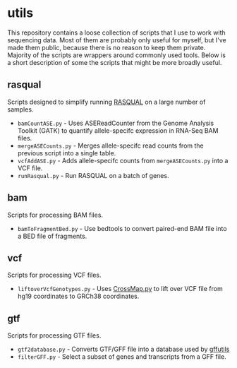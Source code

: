 # utils
This repository contains a loose collection of scripts that I use to work with sequencing data. Most of them are probably only useful for myself, but I've made them public, because there is no reason to keep them private. Majority of the scripts are wrappers around commonly used tools. Below is a short description of some the scripts that might be more broadly useful.

## rasqual
Scripts designed to simplify running [RASQUAL](https://github.com/dg13/rasqual) on a large number of samples. 
* `bamCountASE.py` - Uses ASEReadCounter from the Genome Analysis Toolkit (GATK) to quantify allele-specifc expression in RNA-Seq BAM files.
* `mergeASECounts.py` - Merges allele-specifc read counts from the previous script into a single table.
* `vcfAddASE.py` - Adds allele-specifc counts from `mergeASECounts.py` into a VCF file.
* `runRasqual.py` - Run RASQUAL on a batch of genes.

## bam
Scripts for processing BAM files.
* `bamToFragmentBed.py` - Use bedtools to convert paired-end BAM file into a BED file of fragments.

## vcf
Scripts for processing VCF files.
* `liftoverVcfGenotypes.py` - Uses [CrossMap.py](http://crossmap.sourceforge.net/) to lift over VCF file from hg19 coordinates to GRCh38 coordinates.

## gtf
Scripts for processing GTF files.
* `gtf2database.py` - Converts GTF/GFF file into a database used by [gffutils](http://daler.github.io/gffutils/)
* `filterGFF.py` - Select a subset of genes and transcripts from a GFF file.
